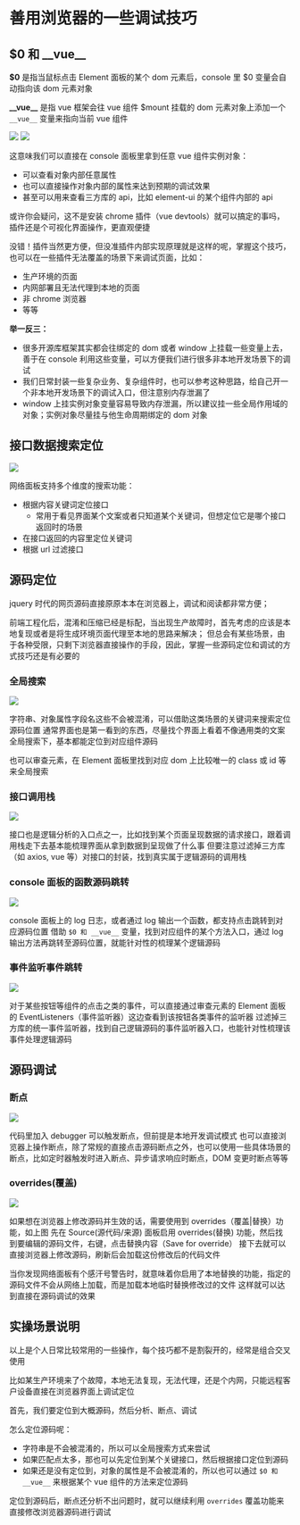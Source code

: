 # 善用浏览器的一些调试技巧

## $0 和 \_\_vue\_\_

**$0** 是指当鼠标点击 Element 面板的某个 dom 元素后，console 里 $0 变量会自动指向该 dom 元素对象

**\_\_vue\_\_** 是指 vue 框架会往 vue 组件 $mount 挂载的 dom 元素对象上添加一个 `__vue__` 变量来指向当前 vue 组件

![](./images/$0.jpg)
![](./images/dom.png)

这意味我们可以直接在 console 面板里拿到任意 vue 组件实例对象：

- 可以查看对象内部任意属性
- 也可以直接操作对象内部的属性来达到预期的调试效果
- 甚至可以用来查看三方库的 api，比如 element-ui 的某个组件内部的 api

或许你会疑问，这不是安装 chrome 插件（vue devtools）就可以搞定的事吗，插件还是个可视化界面操作，更直观便捷

没错！插件当然更方便，但没准插件内部实现原理就是这样的呢，掌握这个技巧，也可以在一些插件无法覆盖的场景下来调试页面，比如：

- 生产环境的页面
- 内网部署且无法代理到本地的页面
- 非 chrome 浏览器
- 等等

**举一反三：**

- 很多开源库框架其实都会往绑定的 dom 或者 window 上挂载一些变量上去，善于在 console 利用这些变量，可以方便我们进行很多非本地开发场景下的调试
- 我们日常封装一些复杂业务、复杂组件时，也可以参考这种思路，给自己开一个非本地开发场景下的调试入口，但注意别内存泄漏了
- window 上挂实例对象变量容易导致内存泄漏，所以建议挂一些全局作用域的对象；实例对象尽量挂与他生命周期绑定的 dom 对象

## 接口数据搜索定位

![](./images/network.png)

网络面板支持多个维度的搜索功能：

- 根据内容关键词定位接口
  - 常用于看见界面某个文案或者只知道某个关键词，但想定位它是哪个接口返回时的场景
- 在接口返回的内容里定位关键词
- 根据 url 过滤接口

## 源码定位

jquery 时代的网页源码直接原原本本在浏览器上，调试和阅读都非常方便；

前端工程化后，混淆和压缩已经是标配，当出现生产故障时，首先考虑的应该是本地复现或者是将生成环境页面代理至本地的思路来解决；
但总会有某些场景，由于各种受限，只剩下浏览器直接操作的手段，因此，掌握一些源码定位和调试的方式技巧还是有必要的

### 全局搜索

![](./images/search.jpg)

字符串、对象属性字段名这些不会被混淆，可以借助这类场景的关键词来搜索定位源码位置
通常界面也是第一看到的东西，尽量找个界面上看着不像通用类的文案全局搜索下，基本都能定位到对应组件源码

也可以审查元素，在 Element 面板里找到对应 dom 上比较唯一的 class 或 id 等来全局搜索

### 接口调用栈

![](./images/api.jpg)

接口也是逻辑分析的入口点之一，比如找到某个页面呈现数据的请求接口，跟着调用栈走下去基本能梳理界面从拿到数据到呈现做了什么事
但要注意过滤掉三方库（如 axios, vue 等）对接口的封装，找到真实属于逻辑源码的调用栈

### console 面板的函数源码跳转

![](./images/console.png)

console 面板上的 log 日志，或者通过 log 输出一个函数，都支持点击跳转到对应源码位置
借助 `$0 和 __vue__` 变量，找到对应组件的某个方法入口，通过 log 输出方法再跳转至源码位置，就能针对性的梳理某个逻辑源码

### 事件监听事件跳转

![](./images/event.png)

对于某些按钮等组件的点击之类的事件，可以直接通过审查元素的 Element 面板的 EventListeners（事件监听器）这边查看到该按钮各类事件的监听器
过滤掉三方库的统一事件监听器，找到自己逻辑源码的事件监听器入口，也能针对性梳理该事件处理逻辑源码

## 源码调试

### 断点

![](./images/debug.png)

代码里加入 debugger 可以触发断点，但前提是本地开发调试模式
也可以直接浏览器上操作断点，除了常规的直接点击源码断点之外，也可以使用一些具体场景的断点，比如定时器触发时进入断点、异步请求响应时断点，DOM 变更时断点等等

### overrides(覆盖)

![](./images/override.png)

如果想在浏览器上修改源码并生效的话，需要使用到 overrides（覆盖|替换）功能，如上图
先在 Source(源代码/来源) 面板启用 overrides(替换) 功能，然后找到要编辑的源码文件，右键，点击替换内容（Save for override）
接下去就可以直接浏览器上修改源码，刷新后会加载这份修改后的代码文件

当你发现网络面板有个感汗号警告时，就意味着你启用了本地替换的功能，指定的源码文件不会从网络上加载，而是加载本地临时替换修改过的文件
这样就可以达到直接在源码调试的效果

## 实操场景说明

以上是个人日常比较常用的一些操作，每个技巧都不是割裂开的，经常是组合交叉使用

比如某生产环境来了个故障，本地无法复现，无法代理，还是个内网，只能远程客户设备直接在浏览器界面上调试定位

首先，我们要定位到大概源码，然后分析、断点、调试

怎么定位源码呢：

- 字符串是不会被混淆的，所以可以全局搜索方式来尝试
- 如果匹配点太多，那也可以先定位到某个关键接口，然后根据接口定位到源码
- 如果还是没有定位到，对象的属性是不会被混淆的，所以也可以通过 `$0 和 __vue__` 来根据某个 vue 组件的方法来定位源码

定位到源码后，断点还分析不出问题时，就可以继续利用 `overrides` 覆盖功能来直接修改浏览器源码进行调试
